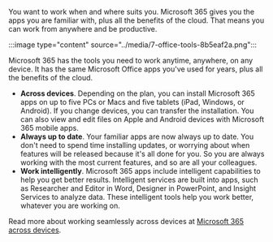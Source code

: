 You want to work when and where suits you. Microsoft 365 gives you the apps you are familiar with, plus all the benefits of the cloud. That means you can work from anywhere and be productive.

:::image type="content" source="../media/7-office-tools-8b5eaf2a.png":::


Microsoft 365 has the tools you need to work anytime, anywhere, on any device. It has the same Microsoft Office apps you've used for years, plus all the benefits of the cloud.

 -  **Across devices**. Depending on the plan, you can install Microsoft 365 apps on up to five PCs or Macs and five tablets (iPad, Windows, or Android). If you change devices, you can transfer the installation. You can also view and edit files on Apple and Android devices with Microsoft 365 mobile apps.
 -  **Always up to date**. Your familiar apps are now always up to date. You don't need to spend time installing updates, or worrying about when features will be released because it's all done for you. So you are always working with the most current features, and so are all your colleagues.
 -  **Work intelligently**. Microsoft 365 apps include intelligent capabilities to help you get better results. Intelligent services are built into apps, such as Researcher and Editor in Word, Designer in PowerPoint, and Insight Services to analyze data. These intelligent tools help you work better, whatever you are working on.

Read more about working seamlessly across devices at [Microsoft 365 across devices](https://www.microsoft.com/microsoft-365/business/office-applications).
